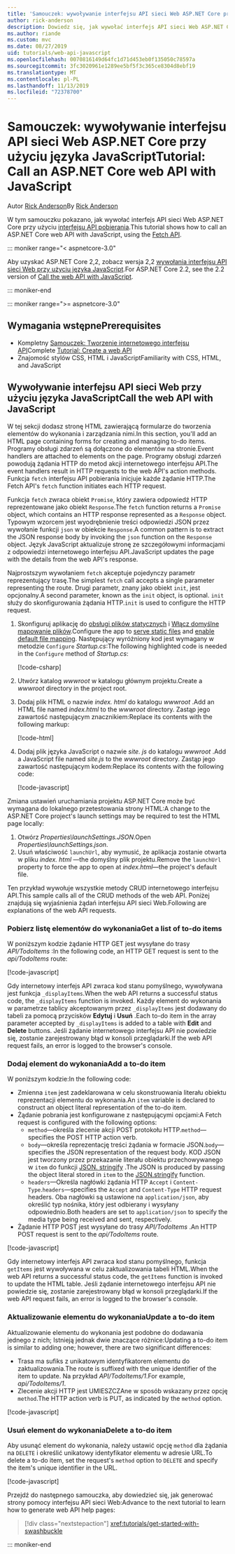 ```yaml
---
title: 'Samouczek: wywoływanie interfejsu API sieci Web ASP.NET Core przy użyciu języka JavaScript'
author: rick-anderson
description: Dowiedz się, jak wywołać interfejs API sieci Web ASP.NET Core przy użyciu języka JavaScript.
ms.author: riande
ms.custom: mvc
ms.date: 08/27/2019
uid: tutorials/web-api-javascript
ms.openlocfilehash: 0070816149d64fc1d71d453eb0f135050c78597a
ms.sourcegitcommit: 3fc3020961e1289ee5bf5f3c365ce8304d8ebf19
ms.translationtype: MT
ms.contentlocale: pl-PL
ms.lasthandoff: 11/13/2019
ms.locfileid: "72378700"
---
```

# <a name="tutorial-call-an-aspnet-core-web-api-with-javascript"></a><span data-ttu-id="70e47-103">Samouczek: wywoływanie interfejsu API sieci Web ASP.NET Core przy użyciu języka JavaScript</span><span class="sxs-lookup"><span data-stu-id="70e47-103">Tutorial: Call an ASP.NET Core web API with JavaScript</span></span>

<span data-ttu-id="70e47-104">Autor [Rick Anderson](https://twitter.com/RickAndMSFT)</span><span class="sxs-lookup"><span data-stu-id="70e47-104">By [Rick Anderson](https://twitter.com/RickAndMSFT)</span></span>

<span data-ttu-id="70e47-105">W tym samouczku pokazano, jak wywołać interfejs API sieci Web ASP.NET Core przy użyciu [interfejsu API pobierania](https://developer.mozilla.org/docs/Web/API/Fetch_API).</span><span class="sxs-lookup"><span data-stu-id="70e47-105">This tutorial shows how to call an ASP.NET Core web API with JavaScript, using the [Fetch API](https://developer.mozilla.org/docs/Web/API/Fetch_API).</span></span>

::: moniker range="< aspnetcore-3.0"

<span data-ttu-id="70e47-106">Aby uzyskać ASP.NET Core 2,2, zobacz wersja 2,2 [wywołania interfejsu API sieci Web przy użyciu języka JavaScript](xref:tutorials/first-web-api#call-the-web-api-with-javascript).</span><span class="sxs-lookup"><span data-stu-id="70e47-106">For ASP.NET Core 2.2, see the 2.2 version of [Call the web API with JavaScript](xref:tutorials/first-web-api#call-the-web-api-with-javascript).</span></span>

::: moniker-end

::: moniker range=">= aspnetcore-3.0"

## <a name="prerequisites"></a><span data-ttu-id="70e47-107">Wymagania wstępne</span><span class="sxs-lookup"><span data-stu-id="70e47-107">Prerequisites</span></span>

* <span data-ttu-id="70e47-108">Kompletny [Samouczek: Tworzenie internetowego interfejsu API](xref:tutorials/first-web-api)</span><span class="sxs-lookup"><span data-stu-id="70e47-108">Complete [Tutorial: Create a web API](xref:tutorials/first-web-api)</span></span>
* <span data-ttu-id="70e47-109">Znajomość stylów CSS, HTML i JavaScript</span><span class="sxs-lookup"><span data-stu-id="70e47-109">Familiarity with CSS, HTML, and JavaScript</span></span>

## <a name="call-the-web-api-with-javascript"></a><span data-ttu-id="70e47-110">Wywoływanie interfejsu API sieci Web przy użyciu języka JavaScript</span><span class="sxs-lookup"><span data-stu-id="70e47-110">Call the web API with JavaScript</span></span>

<span data-ttu-id="70e47-111">W tej sekcji dodasz stronę HTML zawierającą formularze do tworzenia elementów do wykonania i zarządzania nimi.</span><span class="sxs-lookup"><span data-stu-id="70e47-111">In this section, you'll add an HTML page containing forms for creating and managing to-do items.</span></span> <span data-ttu-id="70e47-112">Programy obsługi zdarzeń są dołączone do elementów na stronie.</span><span class="sxs-lookup"><span data-stu-id="70e47-112">Event handlers are attached to elements on the page.</span></span> <span data-ttu-id="70e47-113">Programy obsługi zdarzeń powodują żądania HTTP do metod akcji internetowego interfejsu API.</span><span class="sxs-lookup"><span data-stu-id="70e47-113">The event handlers result in HTTP requests to the web API's action methods.</span></span> <span data-ttu-id="70e47-114">Funkcja `fetch` interfejsu API pobierania inicjuje każde żądanie HTTP.</span><span class="sxs-lookup"><span data-stu-id="70e47-114">The Fetch API's `fetch` function initiates each HTTP request.</span></span>

<span data-ttu-id="70e47-115">Funkcja `fetch` zwraca obiekt `Promise`, który zawiera odpowiedź HTTP reprezentowane jako obiekt `Response`.</span><span class="sxs-lookup"><span data-stu-id="70e47-115">The `fetch` function returns a `Promise` object, which contains an HTTP response represented as a `Response` object.</span></span> <span data-ttu-id="70e47-116">Typowym wzorcem jest wyodrębnienie treści odpowiedzi JSON przez wywołanie funkcji `json` w obiekcie `Response`.</span><span class="sxs-lookup"><span data-stu-id="70e47-116">A common pattern is to extract the JSON response body by invoking the `json` function on the `Response` object.</span></span> <span data-ttu-id="70e47-117">Język JavaScript aktualizuje stronę ze szczegółowymi informacjami z odpowiedzi internetowego interfejsu API.</span><span class="sxs-lookup"><span data-stu-id="70e47-117">JavaScript updates the page with the details from the web API's response.</span></span>

<span data-ttu-id="70e47-118">Najprostszym wywołaniem `fetch` akceptuje pojedynczy parametr reprezentujący trasę.</span><span class="sxs-lookup"><span data-stu-id="70e47-118">The simplest `fetch` call accepts a single parameter representing the route.</span></span> <span data-ttu-id="70e47-119">Drugi parametr, znany jako obiekt `init`, jest opcjonalny.</span><span class="sxs-lookup"><span data-stu-id="70e47-119">A second parameter, known as the `init` object, is optional.</span></span> <span data-ttu-id="70e47-120">`init` służy do skonfigurowania żądania HTTP.</span><span class="sxs-lookup"><span data-stu-id="70e47-120">`init` is used to configure the HTTP request.</span></span>

1. <span data-ttu-id="70e47-121">Skonfiguruj aplikację do [obsługi plików statycznych](/dotnet/api/microsoft.aspnetcore.builder.staticfileextensions.usestaticfiles#Microsoft_AspNetCore_Builder_StaticFileExtensions_UseStaticFiles_Microsoft_AspNetCore_Builder_IApplicationBuilder_) i [Włącz domyślne mapowanie plików](/dotnet/api/microsoft.aspnetcore.builder.defaultfilesextensions.usedefaultfiles#Microsoft_AspNetCore_Builder_DefaultFilesExtensions_UseDefaultFiles_Microsoft_AspNetCore_Builder_IApplicationBuilder_).</span><span class="sxs-lookup"><span data-stu-id="70e47-121">Configure the app to [serve static files](/dotnet/api/microsoft.aspnetcore.builder.staticfileextensions.usestaticfiles#Microsoft_AspNetCore_Builder_StaticFileExtensions_UseStaticFiles_Microsoft_AspNetCore_Builder_IApplicationBuilder_) and [enable default file mapping](/dotnet/api/microsoft.aspnetcore.builder.defaultfilesextensions.usedefaultfiles#Microsoft_AspNetCore_Builder_DefaultFilesExtensions_UseDefaultFiles_Microsoft_AspNetCore_Builder_IApplicationBuilder_).</span></span> <span data-ttu-id="70e47-122">Następujący wyróżniony kod jest wymagany w metodzie `Configure` *Startup.cs*:</span><span class="sxs-lookup"><span data-stu-id="70e47-122">The following highlighted code is needed in the `Configure` method of *Startup.cs*:</span></span>

    [!code-csharp[](first-web-api/samples/3.0/TodoApi/StartupJavaScript.cs?highlight=8-9&name=snippet_configure)]

1. <span data-ttu-id="70e47-123">Utwórz katalog *wwwroot* w katalogu głównym projektu.</span><span class="sxs-lookup"><span data-stu-id="70e47-123">Create a *wwwroot* directory in the project root.</span></span>

1. <span data-ttu-id="70e47-124">Dodaj plik HTML o nazwie *index. html* do katalogu *wwwroot* .</span><span class="sxs-lookup"><span data-stu-id="70e47-124">Add an HTML file named *index.html* to the *wwwroot* directory.</span></span> <span data-ttu-id="70e47-125">Zastąp jego zawartość następującym znacznikiem:</span><span class="sxs-lookup"><span data-stu-id="70e47-125">Replace its contents with the following markup:</span></span>

    [!code-html[](first-web-api/samples/3.0/TodoApi/wwwroot/index.html)]

1. <span data-ttu-id="70e47-126">Dodaj plik języka JavaScript o nazwie *site. js* do katalogu *wwwroot* .</span><span class="sxs-lookup"><span data-stu-id="70e47-126">Add a JavaScript file named *site.js* to the *wwwroot* directory.</span></span> <span data-ttu-id="70e47-127">Zastąp jego zawartość następującym kodem:</span><span class="sxs-lookup"><span data-stu-id="70e47-127">Replace its contents with the following code:</span></span>

    [!code-javascript[](first-web-api/samples/3.0/TodoApi/wwwroot/js/site.js?name=snippet_SiteJs)]

<span data-ttu-id="70e47-128">Zmiana ustawień uruchamiania projektu ASP.NET Core może być wymagana do lokalnego przetestowania strony HTML:</span><span class="sxs-lookup"><span data-stu-id="70e47-128">A change to the ASP.NET Core project's launch settings may be required to test the HTML page locally:</span></span>

1. <span data-ttu-id="70e47-129">Otwórz *Properties\launchSettings.JSON*.</span><span class="sxs-lookup"><span data-stu-id="70e47-129">Open *Properties\launchSettings.json*.</span></span>
1. <span data-ttu-id="70e47-130">Usuń właściwość `launchUrl`, aby wymusić, że aplikacja zostanie otwarta w pliku *index. html* &mdash;the domyślny plik projektu.</span><span class="sxs-lookup"><span data-stu-id="70e47-130">Remove the `launchUrl` property to force the app to open at *index.html*&mdash;the project's default file.</span></span>

<span data-ttu-id="70e47-131">Ten przykład wywołuje wszystkie metody CRUD internetowego interfejsu API.</span><span class="sxs-lookup"><span data-stu-id="70e47-131">This sample calls all of the CRUD methods of the web API.</span></span> <span data-ttu-id="70e47-132">Poniżej znajdują się wyjaśnienia żądań interfejsu API sieci Web.</span><span class="sxs-lookup"><span data-stu-id="70e47-132">Following are explanations of the web API requests.</span></span>

### <a name="get-a-list-of-to-do-items"></a><span data-ttu-id="70e47-133">Pobierz listę elementów do wykonania</span><span class="sxs-lookup"><span data-stu-id="70e47-133">Get a list of to-do items</span></span>

<span data-ttu-id="70e47-134">W poniższym kodzie żądanie HTTP GET jest wysyłane do trasy *API/TodoItems* :</span><span class="sxs-lookup"><span data-stu-id="70e47-134">In the following code, an HTTP GET request is sent to the *api/TodoItems* route:</span></span>

[!code-javascript[](first-web-api/samples/3.0/TodoApi/wwwroot/js/site.js?name=snippet_GetItems)]

<span data-ttu-id="70e47-135">Gdy internetowy interfejs API zwraca kod stanu pomyślnego, wywoływana jest funkcja `_displayItems`.</span><span class="sxs-lookup"><span data-stu-id="70e47-135">When the web API returns a successful status code, the `_displayItems` function is invoked.</span></span> <span data-ttu-id="70e47-136">Każdy element do wykonania w parametrze tablicy akceptowanym przez `_displayItems` jest dodawany do tabeli za pomocą przycisków **Edytuj** i **Usuń** .</span><span class="sxs-lookup"><span data-stu-id="70e47-136">Each to-do item in the array parameter accepted by `_displayItems` is added to a table with **Edit** and **Delete** buttons.</span></span> <span data-ttu-id="70e47-137">Jeśli żądanie internetowego interfejsu API nie powiedzie się, zostanie zarejestrowany błąd w konsoli przeglądarki.</span><span class="sxs-lookup"><span data-stu-id="70e47-137">If the web API request fails, an error is logged to the browser's console.</span></span>

### <a name="add-a-to-do-item"></a><span data-ttu-id="70e47-138">Dodaj element do wykonania</span><span class="sxs-lookup"><span data-stu-id="70e47-138">Add a to-do item</span></span>

<span data-ttu-id="70e47-139">W poniższym kodzie:</span><span class="sxs-lookup"><span data-stu-id="70e47-139">In the following code:</span></span>

* <span data-ttu-id="70e47-140">Zmienna `item` jest zadeklarowana w celu skonstruowania literału obiektu reprezentacji elementu do wykonania.</span><span class="sxs-lookup"><span data-stu-id="70e47-140">An `item` variable is declared to construct an object literal representation of the to-do item.</span></span>
* <span data-ttu-id="70e47-141">Żądanie pobrania jest konfigurowane z następującymi opcjami:</span><span class="sxs-lookup"><span data-stu-id="70e47-141">A Fetch request is configured with the following options:</span></span>
    * <span data-ttu-id="70e47-142">`method`&mdash;określa zlecenie akcji POST protokołu HTTP.</span><span class="sxs-lookup"><span data-stu-id="70e47-142">`method`&mdash;specifies the POST HTTP action verb.</span></span>
    * <span data-ttu-id="70e47-143">`body`&mdash;określa reprezentację treści żądania w formacie JSON.</span><span class="sxs-lookup"><span data-stu-id="70e47-143">`body`&mdash;specifies the JSON representation of the request body.</span></span> <span data-ttu-id="70e47-144">KOD JSON jest tworzony przez przekazanie literału obiektu przechowywanego w `item` do funkcji [JSON. stringify](https://developer.mozilla.org/docs/Web/JavaScript/Reference/Global_Objects/JSON/stringify) .</span><span class="sxs-lookup"><span data-stu-id="70e47-144">The JSON is produced by passing the object literal stored in `item` to the [JSON.stringify](https://developer.mozilla.org/docs/Web/JavaScript/Reference/Global_Objects/JSON/stringify) function.</span></span>
    * <span data-ttu-id="70e47-145">`headers`&mdash;Określa nagłówki żądania HTTP `Accept` i `Content-Type`.</span><span class="sxs-lookup"><span data-stu-id="70e47-145">`headers`&mdash;specifies the `Accept` and `Content-Type` HTTP request headers.</span></span> <span data-ttu-id="70e47-146">Oba nagłówki są ustawione na `application/json`, aby określić typ nośnika, który jest odbierany i wysyłany odpowiednio.</span><span class="sxs-lookup"><span data-stu-id="70e47-146">Both headers are set to `application/json` to specify the media type being received and sent, respectively.</span></span>
* <span data-ttu-id="70e47-147">Żądanie HTTP POST jest wysyłane do trasy *API/TodoItems* .</span><span class="sxs-lookup"><span data-stu-id="70e47-147">An HTTP POST request is sent to the *api/TodoItems* route.</span></span>

[!code-javascript[](first-web-api/samples/3.0/TodoApi/wwwroot/js/site.js?name=snippet_AddItem)]

<span data-ttu-id="70e47-148">Gdy internetowy interfejs API zwraca kod stanu pomyślnego, funkcja `getItems` jest wywoływana w celu zaktualizowania tabeli HTML.</span><span class="sxs-lookup"><span data-stu-id="70e47-148">When the web API returns a successful status code, the `getItems` function is invoked to update the HTML table.</span></span> <span data-ttu-id="70e47-149">Jeśli żądanie internetowego interfejsu API nie powiedzie się, zostanie zarejestrowany błąd w konsoli przeglądarki.</span><span class="sxs-lookup"><span data-stu-id="70e47-149">If the web API request fails, an error is logged to the browser's console.</span></span>

### <a name="update-a-to-do-item"></a><span data-ttu-id="70e47-150">Aktualizowanie elementu do wykonania</span><span class="sxs-lookup"><span data-stu-id="70e47-150">Update a to-do item</span></span>

<span data-ttu-id="70e47-151">Aktualizowanie elementu do wykonania jest podobne do dodawania jednego z nich; Istnieją jednak dwie znaczące różnice:</span><span class="sxs-lookup"><span data-stu-id="70e47-151">Updating a to-do item is similar to adding one; however, there are two significant differences:</span></span>

* <span data-ttu-id="70e47-152">Trasa ma sufiks z unikatowym identyfikatorem elementu do zaktualizowania.</span><span class="sxs-lookup"><span data-stu-id="70e47-152">The route is suffixed with the unique identifier of the item to update.</span></span> <span data-ttu-id="70e47-153">Na przykład *API/TodoItems/1*.</span><span class="sxs-lookup"><span data-stu-id="70e47-153">For example, *api/TodoItems/1*.</span></span>
* <span data-ttu-id="70e47-154">Zlecenie akcji HTTP jest UMIESZCZAne w sposób wskazany przez opcję `method`.</span><span class="sxs-lookup"><span data-stu-id="70e47-154">The HTTP action verb is PUT, as indicated by the `method` option.</span></span>

[!code-javascript[](first-web-api/samples/3.0/TodoApi/wwwroot/js/site.js?name=snippet_UpdateItem)]

### <a name="delete-a-to-do-item"></a><span data-ttu-id="70e47-155">Usuń element do wykonania</span><span class="sxs-lookup"><span data-stu-id="70e47-155">Delete a to-do item</span></span>

<span data-ttu-id="70e47-156">Aby usunąć element do wykonania, należy ustawić opcję `method` dla żądania na `DELETE` i określić unikatowy identyfikator elementu w adresie URL.</span><span class="sxs-lookup"><span data-stu-id="70e47-156">To delete a to-do item, set the request's `method` option to `DELETE` and specify the item's unique identifier in the URL.</span></span>

[!code-javascript[](first-web-api/samples/3.0/TodoApi/wwwroot/js/site.js?name=snippet_DeleteItem)]

<span data-ttu-id="70e47-157">Przejdź do następnego samouczka, aby dowiedzieć się, jak generować strony pomocy interfejsu API sieci Web:</span><span class="sxs-lookup"><span data-stu-id="70e47-157">Advance to the next tutorial to learn how to generate web API help pages:</span></span>

> [!div class="nextstepaction"]
> <xref:tutorials/get-started-with-swashbuckle>

::: moniker-end
